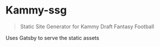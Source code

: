 # Kammy-ssg

 > Static Site Generator for Kammy Draft Fantasy Football

Uses Gatsby to serve the static assets

